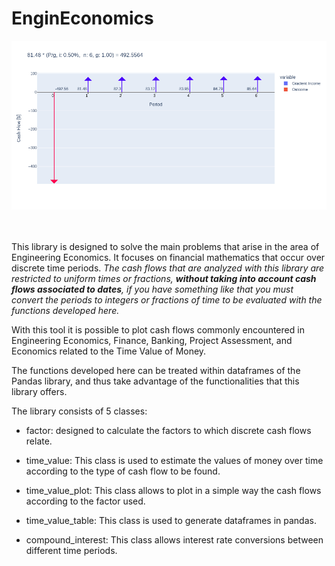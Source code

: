 # EnginEconomics

<img src="images/img_1.png">

<br></br>
This library is designed to solve the main problems that arise in the area of Engineering Economics.  It focuses on financial mathematics that occur over discrete time periods.  _The cash flows that are analyzed with this library are restricted to uniform times or fractions, **without taking into account cash flows associated to dates**, if you have something like that you must convert the periods to integers or fractions of time to be evaluated with the functions developed here._


With this tool it is possible to plot cash flows commonly encountered in Engineering Economics, Finance, Banking, Project Assessment, and Economics related to the Time Value of Money.

The functions developed here can be treated within dataframes of the Pandas library, and thus take advantage of the functionalities that this library offers.

The library consists of 5 classes:


- factor: designed to calculate the factors to which discrete cash flows relate.

- time_value: This class is used to estimate the values of money over time according to the type of cash flow to be found.

- time_value_plot: This class allows to plot in a simple way the cash flows according to the factor used.

- time_value_table: This class is used to generate dataframes in pandas.

- compound_interest: This class allows interest rate conversions between different time periods.


